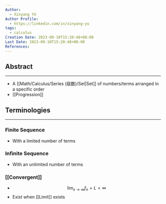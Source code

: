 ```yaml
---
Author:
  - Xinyang YU
Author Profile:
  - https://linkedin.com/in/xinyang-yu
tags:
  - calculus
Creation Date: 2023-09-10T15:20:48+08:00
Last Date: 2023-09-10T15:20:48+08:00
References:
---
```

## Abstract
---
- A [[Math/Calculus/Series (级数)/Set|Set]] of numbers/terms arranged in a specific order
- [[Progression]]



## Terminologies 
---
### Finite Sequence
- With a limited number of terms
### Infinite Sequence
- With an unlimited number of terms

### [[Convergent]]
- $$
\lim_{x\to \infty} f_{n} = L < \infty
$$
- Exist when [[Limit]] exists